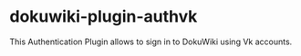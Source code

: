 # dokuwiki-plugin-authvk
This Authentication Plugin allows to sign in to DokuWiki using Vk accounts.
